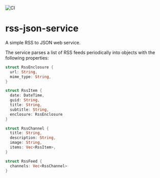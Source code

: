 ![CI](https://github.com/hannes-hochreiner/rss-json-service/workflows/CI/badge.svg)
# rss-json-service
A simple RSS to JSON web service.

The service parses a list of RSS feeds periodically into objects with the following properties:

```rust
struct RssEnclosure {
  url: String,
  mime_type: String,
}

struct RssItem {
  date: DateTime,
  guid: String,
  title: String,
  subtitle: String,
  enclosure: RssEnclosure
}

struct RssChannel {
  title: String,
  description: String,
  image: String,
  items: Vec<RssItem>,
}

struct RssFeed {
  channels: Vec<RssChannel>
}
```
